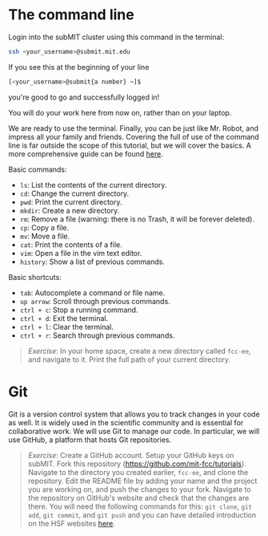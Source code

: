 
# The command line

Login into the subMIT cluster  using this command in the terminal:
```sh
ssh <your_username>@submit.mit.edu
```
If you see this at the beginning of your line
```sh
[<your_username>@submit{a number} ~]$
```
you're good to go and successfully logged in!

You will do your work here from now on, rather than on your laptop.

We are ready to use the terminal. Finally, you can be just like Mr. Robot, and impress all your family and friends. Covering the full of use of the command line is far outside the scope of this tutorial, but we will cover the basics. A more comprehensive guide can be found [here](https://ubuntu.com/tutorials/command-line-for-beginners#3-opening-a-terminal).

Basic commands:

- `ls`: List the contents of the current directory.
- `cd`: Change the current directory.
- `pwd`: Print the current directory.
- `mkdir`: Create a new directory.
- `rm`: Remove a file (warning: there is no Trash, it will be forever deleted).
- `cp`: Copy a file.
- `mv`: Move a file.
- `cat`: Print the contents of a file.
- `vim`: Open a file in the vim text editor.
- `history`: Show a list of previous commands.

Basic shortcuts:
- `tab`: Autocomplete a command or file name.
- `up arrow`: Scroll through previous commands.
- `ctrl + c`: Stop a running command.
- `ctrl + d`: Exit the terminal.
- `ctrl + l`: Clear the terminal.
- `ctrl + r`: Search through previous commands.

> *Exercise*: In your home space, create a new directory called `fcc-ee`, and navigate to it. Print the full path of your current directory.


# Git

Git is a version control system that allows you to track changes in your code as well. It is widely used in the scientific community and is essential for collaborative work. We will use Git to manage our code. In particular, we will use GitHub, a platform that hosts Git repositories.

> *Exercise*: Create a GitHub account. Setup your GitHub keys on subMIT. Fork this repository (https://github.com/mit-fcc/tutorials). Navigate to the directory you created earlier, `fcc-ee`, and clone the repository. Edit the README file by adding your name and the project you are working on, and push the changes to your fork. Navigate to the repository on GitHub's website and check that the changes are there. You will need the following commands for this: `git clone`, `git add`, `git commit`, and `git push` and you can have detailed introduction on the HSF websites [here](https://hsf-training.github.io/analysis-essentials/git/README.html).
